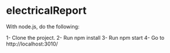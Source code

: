 # electricalReport

With node.js, do the following:

1- Clone the project.
2- Run npm install
3- Run npm start
4- Go to http://localhost:3010/